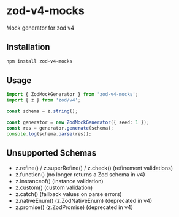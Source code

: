 # zod-v4-mocks

Mock generator for zod v4

## Installation

```bash
npm install zod-v4-mocks
```

## Usage

```ts
import { ZodMockGenerator } from 'zod-v4-mocks';
import { z } from 'zod/v4';

const schema = z.string();

const generator = new ZodMockGenerator({ seed: 1 });
const res = generator.generate(schema);
console.log(schema.parse(res));
```

## Unsupported Schemas

- z.refine() / z.superRefine() / z.check() (refinement validations)
- z.function() (no longer returns a Zod schema in v4)
- z.instanceof() (instance validation)
- z.custom() (custom validation)
- z.catch() (fallback values on parse errors)
- z.nativeEnum() (z.ZodNativeEnum) (deprecated in v4)
- z.promise() (z.ZodPromise) (deprecated in v4)
